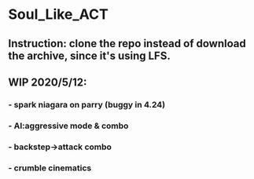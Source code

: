 # Soul_Like_ACT

## Instruction: clone the repo instead of download the archive, since it's using LFS.

## WIP 2020/5/12:
### - spark niagara on parry (buggy in 4.24)
### - AI:aggressive mode & combo
### - backstep->attack combo
### - crumble cinematics
